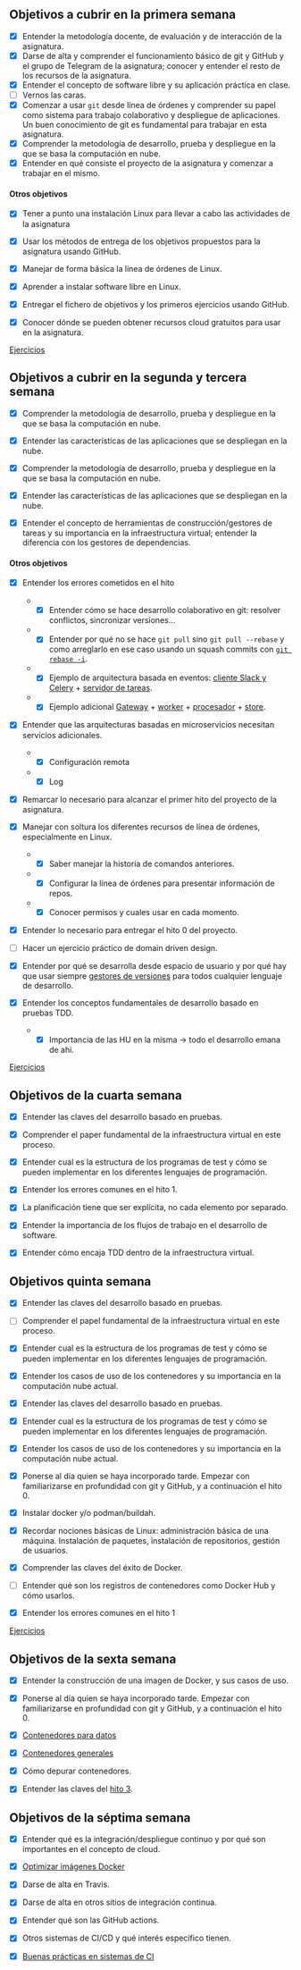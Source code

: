 ## Objetivos a cubrir en la primera semana
- [x] Entender la metodología docente, de evaluación y de interacción de la asignatura.
- [x] Darse de alta y comprender el funcionamiento básico
   de git y GitHub y el grupo de Telegram de la
   asignatura; conocer y entender el resto de los recursos de la
   asignatura. 
- [x] Entender el concepto de software libre y su aplicación práctica en clase.
- [ ] Vernos las caras.
- [x] Comenzar a usar `git` desde línea de órdenes y comprender su papel como sistema para trabajo colaborativo y despliegue de aplicaciones. Un buen conocimiento de git es fundamental para trabajar en esta asignatura.
- [x] Comprender la metodología de desarrollo, prueba y despliegue en la que se basa la computación en nube.
- [x] Entender en qué consiste el proyecto de la asignatura y comenzar a trabajar en el mismo.

#### Otros objetivos
- [x] Tener a punto una instalación Linux para llevar a cabo las actividades de la asignatura
- [x] Usar los métodos de entrega de los objetivos propuestos para la asignatura usando GitHub. 
- [x] Manejar de forma básica la línea de órdenes de Linux.
- [x] Aprender a instalar software libre en Linux.
- [x] Entregar el fichero de objetivos y los primeros ejercicios usando
  GitHub.
- [x] Conocer dónde se pueden obtener recursos cloud gratuitos para usar
  en la asignatura. 
  

[Ejercicios](https://github.com/arturocs/autoevaluacion-CC/blob/master/Tema_1.md)

## Objetivos a cubrir en la segunda y tercera semana

- [x] Comprender la metodología de desarrollo, prueba y despliegue en la que se basa la computación en nube.

- [x] Entender las características de las aplicaciones que se despliegan en la nube.

- [x] Comprender la metodología de desarrollo, prueba y despliegue en la que se basa la computación en nube.

- [x] Entender las características de las aplicaciones que se despliegan en la nube.

- [x] Entender el concepto de herramientas de construcción/gestores de tareas y su importancia en la infraestructura virtual; entender la diferencia con los gestores de dependencias.

#### Otros objetivos

- [x] Entender los errores cometidos en el hito
  - - [x] Entender cómo se hace desarrollo colaborativo en git: resolver conflictos, sincronizar versiones...
  - - [x] Entender por qué no se hace `git pull` sino `git pull --rebase` y como arreglarlo en ese caso usando un squash commits con [`git rebase -i`](https://stackoverflow.com/questions/5189560/squash-my-last-x-commits-together-using-git).
  - - [x] Ejemplo de arquitectura basada en eventos: [cliente Slack y Celery](https://github.com/JJ/slack-bot-platzi/blob/master/cliente-con-celery.py) + [servidor de tareas](https://github.com/JJ/slack-bot-platzi/blob/master/PlatziTareas.py).
  - - [x] Ejemplo adicional [Gateway](https://github.com/JJ/microservices-broker/blob/master/github-server/server-with-bunny.rb) + [worker](https://github.com/JJ/microservices-broker/blob/master/github-server/worker.go) + [procesador](https://github.com/JJ/microservices-broker/blob/master/github-server/procesa.py) + [store](https://github.com/JJ/microservices-broker/blob/master/github-server/store.p6).

- [x] Entender que las arquitecturas basadas en microservicios necesitan servicios adicionales.
  - - [x] Configuración remota
  - - [x] Log

- [x] Remarcar lo necesario para alcanzar el primer hito del proyecto de la asignatura.

- [x] Manejar con soltura los diferentes recursos de línea de órdenes, especialmente en Linux.
  - - [x] Saber manejar la historia de comandos anteriores.
  - - [x] Configurar la línea de órdenes para presentar información de repos.
  - - [x] Conocer permisos y cuales usar en cada momento.

- [x] Entender lo necesario para entregar el hito 0 del proyecto.

- [ ] Hacer un ejercicio práctico de domain driven design.

- [x] Entender por qué se desarrolla desde espacio de usuario y por qué hay que usar siempre [gestores de versiones](http://jj.github.io/CC/documentos/temas/Desarrollo_basado_en_pruebas#entornos-virtuales-de-desarrollo) para todos cualquier lenguaje de desarrollo.

- [x] Entender los conceptos fundamentales de desarrollo basado en pruebas TDD.
  - - [x] Importancia de las HU en la misma → todo el desarrollo emana de ahí.

[Ejercicios](https://github.com/arturocs/autoevaluacion-CC/blob/master/Tema_2.md)


## Objetivos de la cuarta semana

- [x] Entender las claves del desarrollo basado en pruebas.

- [x] Comprender el paper fundamental de la infraestructura virtual en este proceso.

- [x] Entender cual es la estructura de los programas de test y cómo se pueden implementar en los diferentes lenguajes de programación.

- [x] Entender los errores comunes en el hito 1.

- [x] La planificación tiene que ser explícita, no cada elemento por separado.

- [x] Entender la importancia de los flujos de trabajo en el desarrollo de software.

- [x] Entender cómo encaja TDD dentro de la infraestructura virtual.

  

## Objetivos quinta semana

- [x] Entender las claves del desarrollo basado en pruebas.

- [ ] Comprender el papel fundamental de la infraestructura virtual en este proceso.

- [x] Entender cual es la estructura de los programas de test y cómo se pueden implementar en los diferentes lenguajes de programación.

- [x] Entender los casos de uso de los contenedores y su importancia en la computación nube actual.

- [x] Entender las claves del desarrollo basado en pruebas.

- [x] Entender cual es la estructura de los programas de test y cómo se pueden implementar en los diferentes lenguajes de programación.

- [x] Entender los casos de uso de los contenedores y su importancia en la computación nube actual.

- [x] Ponerse al día quien se haya incorporado tarde. Empezar con familiarizarse en profundidad con git y GitHub, y a continuación el hito 0.

- [x] Instalar docker y/o podman/buildah.

- [x] Recordar nociones básicas de Linux: administración básica de una máquina. Instalación de paquetes, instalación de repositorios, gestión de usuarios.

- [x] Comprender las claves del éxito de Docker.

- [ ] Entender qué son los registros de contenedores como Docker Hub y cómo usarlos.

- [x] Entender los errores comunes en el hito 1


[Ejercicios](https://github.com/arturocs/autoevaluacion-CC/blob/master/Tema_3.md)



## Objetivos de la sexta semana 



- [x] Entender la construcción de una imagen de Docker, y sus casos de uso.

- [x] Ponerse al día quien se haya incorporado tarde. Empezar con familiarizarse en profundidad con git y GitHub, y a continuación el hito 0.

- [x] [Contenedores para datos](http://jj.github.io/CC/documentos/temas/Contenedores.html#contenedores-de-datos)

- [x] [Contenedores generales](http://jj.github.io/CC/documentos/temas/Contenedores.html#usando-dockerfiles)

- [x] Cómo depurar contenedores.

- [x] Entender las claves del [hito 3](https:///jj.github.io/CC/documentos/proyecto/3.Docker).

  

## Objetivos de la séptima semana

- [x] Entender qué es la integración/despliegue continuo y por qué son importantes en el concepto de cloud.

- [x] [Optimizar imágenes Docker](http://jj.github.io/CC/documentos/temas/Contenedores#usando-dockerfiles)

- [x] Darse de alta en Travis.

- [x] Darse de alta en otros sitios de integración continua.

- [x] Entender qué son las GitHub actions.

- [x] Otros sistemas de CI/CD y qué interés específico tienen.

- [x] [Buenas prácticas en sistemas de CI](http://jj.github.io/CC/documentos/temas/Integracion_continua.html#algunas-buenas-prácticas)

